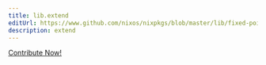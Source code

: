 ```yaml
---
title: lib.extend
editUrl: https://www.github.com/nixos/nixpkgs/blob/master/lib/fixed-points.nix#L153C25
description: extend
---
```


<a href="https://www.github.com/nixos/nixpkgs/blob/master/lib/fixed-points.nix#L153C25">Contribute Now!</a>
